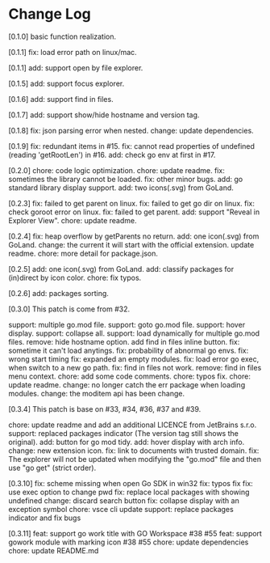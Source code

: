# Change Log

[0.1.0]
basic function realization.

[0.1.1]
fix: load error path on linux/mac.

[0.1.1]
add: support open by file explorer.

[0.1.5]
add: support focus explorer.

[0.1.6]
add: support find in files.

[0.1.7]
add: support show/hide hostname and version tag.

[0.1.8]
fix: json parsing error when nested.
change: update dependencies.

[0.1.9]
fix: redundant items in #15.
fix: cannot read properties of undefined (reading 'getRootLen') in #16.
add: check go env at first in #17.

[0.2.0]
chore: code logic optimization.
chore: update readme.
fix: sometimes the library cannot be loaded.
fix: other minor bugs.
add: go standard library display support.
add: two icons(.svg) from GoLand.

[0.2.3]
fix: failed to get parent on linux.
fix: failed to get go dir on linux.
fix: check goroot error on linux.
fix: failed to get parent.
add: support "Reveal in Explorer View".
chore: update readme.

[0.2.4]
fix: heap overflow by getParents no return.
add: one icon(.svg) from GoLand.
change: the current it will start with the official extension.
update readme.
chore: more detail for package.json.

[0.2.5]
add: one icon(.svg) from GoLand.
add: classify packages for (in)direct by icon color.
chore: fix typos.

[0.2.6]
add: packages sorting.

[0.3.0]
This patch is come from #32.

support: multiple go.mod file.
support: goto go.mod file.
support: hover display.
support: collapse all.
support: load dynamically for multiple go.mod files.
remove: hide hostname option.
add find in files inline button.
fix: sometime it can't load anytings.
fix: probability of abnormal go envs.
fix: wrong start timing
fix: expanded an empty modules.
fix: load error go exec, when switch to a new go path.
fix: find in files not work. remove: find in files menu context.
chore: add some code comments.
chore: typos fix.
chore: update readme.
change: no longer catch the err package when loading modules.
change: the moditem api has been change.

[0.3.4]
This patch is base on #33, #34, #36, #37 and #39.

chore: update readme and add an additional LICENCE from JetBrains s.r.o.
support: replaced packages indicator (The version tag still shows the original).
add: button for go mod tidy.
add: hover display with arch info.
change: new extension icon.
fix: link to documents with trusted domain.
fix: The explorer will not be updated when modifying the "go.mod" file and then use "go get" (strict order).

[0.3.10]
fix: scheme missing when open Go SDK in win32
fix: typos fix
fix: use exec option to change pwd
fix: replace local packages with showing undefined
change: discard search button
fix: collapse display with an exception symbol
chore: vsce cli update
support: replace packages indicator and fix bugs

[0.3.11]
feat: support go work title with GO Workspace #38 #55
feat: support gowork module with marking icon #38 #55
chore: update dependencies
chore: update README.md
